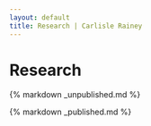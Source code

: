 ```yaml
---
layout: default
title: Research | Carlisle Rainey
---
```


# Research

{% markdown _unpublished.md %}

{% markdown _published.md %}

